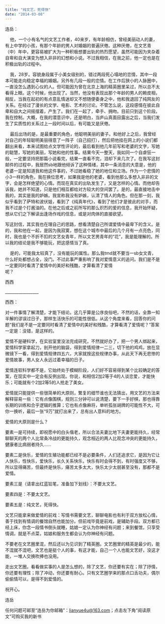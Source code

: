 ```yaml
---
title: "纯文艺，死得快"
date: "2014-03-08"
---
```


连岳：

    他，一个小有名气的文艺工作者，40来岁，有年龄相仿，曾经美丽动人的妻，有上中学的小孩，有那个年龄的男人对婚姻的普遍厌倦。这种厌倦，在文艺青（中）年中，更容易被扩大为一种积极想要出轨的热烈愿望，虽然可能因为夹杂着自卑和自大演变为想入非非的幻想和小说。不过我相信，在我之前，他一定也是在积极出轨的过程中。

    我，28岁。容貌身段属于小美女级别的，错过两段死心塌地的恋情，其中一段本可能走向稳定幸福的婚姻。另外有几段一般的恋情。在工作后狭小的人脉圈中，一直没怎么遇到心仪的人。但可能因为曾在北京上海的精英圈里呆过，所以总不太看得上眼。这个时候，他出现了。当然，他没有表现出那个年龄的男人的赖皮相，相反，当我在起初的有点意乱情迷却又不想随便委身之中，他和我退回了纯网友的关系。在经过了漫长的文学、电影、艺术的讨论。不管怎么说，这段感情在彼此自卑和自大之间摇摆着，产生了。我们在一起了，牵手、拥吻。目前只到这个阶段。我在控制。大概，在我的潜意识中，还是明白，当庐山真面目露出之后，当我们发生了实质性的关系过上一段时间以后，有可能又是厌倦。

    最后出场的是，是最重要的角色，他聪明美丽的妻子。和他好上之后，我曾经对自己的年轻聪明美丽得意了一阵子（自己招打），然后把他挂在网上的小说们都翻出来看，本来试图给点文学性评论的，最后看到他几年前写和老婆的文字，写她的聪慧，写她的美丽，写她和他的性事。结果今天一整天，我如同一个自虐狂一般，一定要坚持把那篇小说看完，结果一直看不完，泪却下来几次了。在我写这封邮件的过程中，我居然sb地跟他倾诉了这种情绪，其中一条消息的大意是，他的老婆一定是知道我和他这件事的，不过她看稳了她的地位和立场。作为一个悲情的小3一样的角色，我在换位思考，如果我是他的老婆，看到他那么多想入非非的文字，会是怎样绝望的心情。而现在真实的出轨发生了，又是怎样的心情。而他却告诉我，她并不知道，只是他们相互都给对方较大的空间罢了。是的，最直接地击中我的，其实是我的妒嫉。我宣称我没有妒嫉，认清了情人的角色。但在那一刻，我似乎看到了萨特和波伏娃，看到了《纯真年代》，看到了他们才是彼此的对手，而我不过是个打酱油的。在他之后或之前所写的那么炽烈的爱的信息，我开始怀疑，想从它们之下解读出逢场作戏的信息，或是对肉体的直接欲望。

写这封信，其实我也在理自己的思路，想看清楚自己所谓爱情中最卑下的含义。是的，我和他在一起，是因为我寂寞，想在这个城市中最后的几个月有一点亮色，同时，我也是个不折不扣的文艺女青年，所以文艺男青年的“花”，我是能理解的。所以我的结论是我不够能玩，把这感情当了真。

    是的，可能我太较真了，没有能玩的属性。那么我tmd就不要当一sb女文青，什么好处都想占全，没门。不过此事严重影响了我对爱情意义的追问。我们是不是一定要同时看清了爱情中的美好和残酷，才算看清了爱情呢？                                       

西西

\_\_\_\_\_\_\_\_\_\_\_\_\_\_\_\_\_

西西：

对一件事情了解清楚，才能下结论。这几乎算是公序良俗吧，不然的话，全靠一知半解的谬误过日子，那样生活快乐的可能性很低。从这个角度来看，回答你的问题“我们是不是一定要同时看清了爱情中的美好和残酷，才算看清了爱情呢？”答案一定是：没错，是这样的。

爱情不是硬科学，在实验室里没法完成研究，不然就好办了，把一个男人绑起来，爱情科学家拿起刀，剖开他的脑袋，得到爱情规律一二三，切下他的鸡鸡，放在显微镜下一看，得到爱情规律四五六，大家就按这些规律办事，从此天下再无悲惨的爱情故事，男人女人永远过着幸福的日子。

爱情连软科学都不是，它始终处于模糊阶段，人们好不容易得到某个比较确定的答案，在现实中一定会有反例出现。你说，和相信2加2等于4的人谈恋爱，才能快乐；可能就有个2加2等5的人抢走了美女。

爱情就只能提供一些很简单的大原则，繁复的细节谁也无法猜出，用文艺的方法来解释容易一些：它有点像围棋，规则三分钟可以说清楚，要下一手好棋，那也得靠长期的训练和合乎逻辑的推算；它也有点像麻将，单听孤张胡牌的可能性不大，可你一换听，最后一张“9万”就打出来了，总有出人意料的地方。

爱情的大原则是什么？

要素一是可持续，即祝愿中的白头偕老，所以合法夫妻比地下夫妻更能持久，经常聊聊天的两个人比常条冷战的更能持久，观念相近的两人比观念冲突的更能持久，健康者比病弱者持久……

要素二是快乐，爱情的生殖功能都已经不是必要条件，人们还追求它，是因为它让人快乐，性快乐，爱快乐，长久关系快乐，快乐有时会得不到，有时强度又不够，所以显得痛苦，但最终是快乐，痛苦太多太大，快乐太少太弱甚至没有，那都不是爱情。

要素三是（请拿出红蓝铅笔，准备加下划线）：不要太文艺。

要素四是：不要太文艺。

要素五是：纯文艺，死得快。

文艺只能拿来做爱情的前戏：写情书需要文艺，聊聊电影也有利于双方放松心情，善于找到有情调的餐馆自然也能加分。但前戏毕竟是前戏，是辅助手段。双方都已经上床，你念一段情书倒头就睡，姑娘一定认为你神经有问题；来到餐馆，只享受情调，就是不点菜，姑娘和服务生都会认为你神经有问题。

不要老在文艺圈里混，然后还以为见识到了精英圈。文艺圈里的精英是最少的，能不混就不混吧，文艺也是挺个人的事，有这才能，自己一个人也能文艺好，没这才能，一堆人交换吹捧也没用。

走出文艺圈，看看做实事的人是怎么想的，除了文艺，你还要有实在；除了抒情，你还要有理性；除了冲动，你还要有耐心。只有文艺圈学来的那点口舌功夫，偶尔偷偷情可以，是得不到爱情的。

祝开心。

连岳

任何问题可邮至“连岳为你邮箱”：lianyue4u@163.com；点击左下角“阅读原文”可购买我的新书
